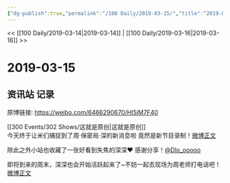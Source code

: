 ```yaml
---
{"dg-publish":true,"permalink":"/100 Daily/2019-03-15/","title":"2019-03-15","created":"2022-12-22T15:05:49.000+08:00","updated":"2023-01-09T17:24:43.335+08:00"}
---
```



<< [[100 Daily/2019-03-14\|2019-03-14]] | [[100 Daily/2019-03-16\|2019-03-16]] >>

# 2019-03-15

## 资讯站 记录

原博链接: https://weibo.com/6466290670/Hl5jM7F40

[[300 Events/302 Shows/这就是原创\|这就是原创]]  
今天终于让米们捕捉到了周·保密局·深的新消息啦 竟然是新节目录制！[微博正文](https://m.weibo.cn/6466290670/4350162572483163)

除此之外小站也收藏了一张好看到失焦的深深❤️ 感谢分享！[@Dlo_ooooo](https://weibo.com/n/Dlo_ooooo)

即将到来的周末，深深也会开始活跃起来了~不妨一起去现场为周老师打电话吧！  
[微博正文](https://m.weibo.cn/5516625428/4348813588122679)
